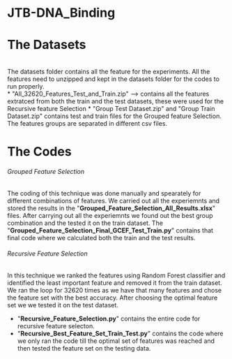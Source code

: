 # JTB-DNA_Binding

# The Datasets
<br />
The datasets folder contains all the feature for the experiments. All the features need to unzipped and kept in the datasets folder for the codes to run properly. <br />
* "All_32620_Features_Test_and_Train.zip" --> contains all the features extratced from both the train and the test datasets, these were used for the Recursive feature Selection
* "Group Test Dataset.zip" and "Group Train Dataset.zip" contains test and train files for the Grouped feature Selection. The features groups are separated in different csv files.


# The Codes

######  Grouped Feature Selection 
The coding of this technique was done manually and spearately for different combinations of features. We carried out all the experiemnts and stored the results in the "**Grouped_Feature_Selection_All_Results.xlsx**" files. After carrying out all the experiemnts we found out the best group combination and the tested it on the train dataset. The "**Grouped_Feature_Selection_Final_GCEF_Test_Train.py**" contains that final code where we calculated both the train and the test results.

######  Recursive Feature Selection 
In this technique we ranked the features using Random Forest classifier and identified the least important feature and removed it from the train dataset. We ran the loop for 32620 times as we have that many features and chose the feature set with the best accuracy. After choosing the optimal feature set we we tested it on the test dataset.
* "**Recursive_Feature_Selection.py**" contains the entire code for recursive feature selecton.
* "**Recursive_Best_Feature_Set_Train_Test.py**" contains the code where we only ran the code till the optimal set of features was reached and then tested the feature set on the testing data.

